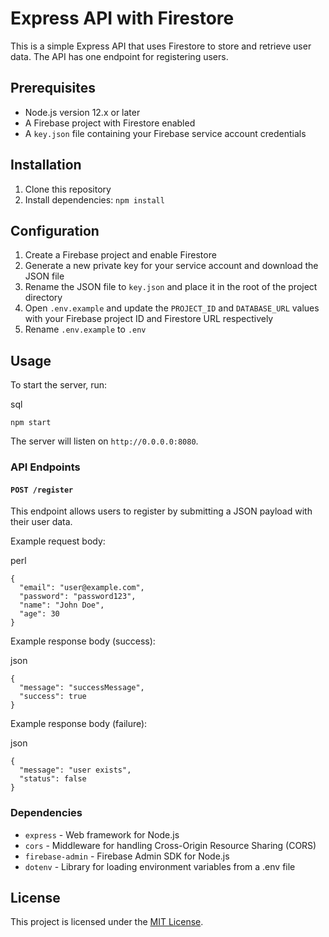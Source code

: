 Express API with Firestore
==========================

This is a simple Express API that uses Firestore to store and retrieve user data. The API has one endpoint for registering users.

Prerequisites
-------------

-   Node.js version 12.x or later
-   A Firebase project with Firestore enabled
-   A `key.json` file containing your Firebase service account credentials

Installation
------------

1.  Clone this repository
2.  Install dependencies: `npm install`

Configuration
-------------

1.  Create a Firebase project and enable Firestore
2.  Generate a new private key for your service account and download the JSON file
3.  Rename the JSON file to `key.json` and place it in the root of the project directory
4.  Open `.env.example` and update the `PROJECT_ID` and `DATABASE_URL` values with your Firebase project ID and Firestore URL respectively
5.  Rename `.env.example` to `.env`

Usage
-----

To start the server, run:

sql

```
npm start
```

The server will listen on `http://0.0.0.0:8080`.

### API Endpoints

#### `POST /register`

This endpoint allows users to register by submitting a JSON payload with their user data.

Example request body:

perl

```
{
  "email": "user@example.com",
  "password": "password123",
  "name": "John Doe",
  "age": 30
}
```

Example response body (success):

json

```
{
  "message": "successMessage",
  "success": true
}
```

Example response body (failure):

json

```
{
  "message": "user exists",
  "status": false
}
```

### Dependencies

-   `express` - Web framework for Node.js
-   `cors` - Middleware for handling Cross-Origin Resource Sharing (CORS)
-   `firebase-admin` - Firebase Admin SDK for Node.js
-   `dotenv` - Library for loading environment variables from a .env file

License
-------

This project is licensed under the [MIT License](https://chat.openai.com/LICENSE).
